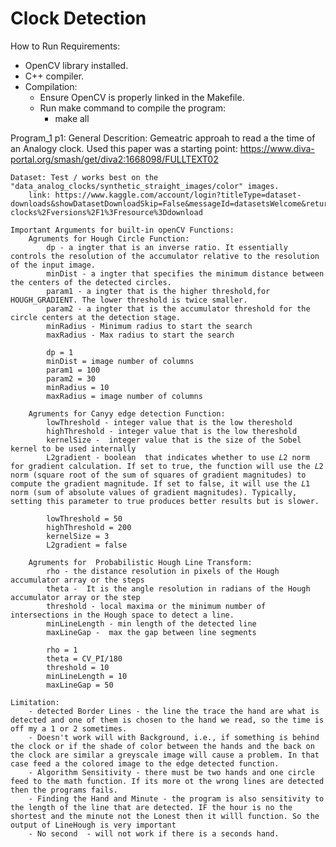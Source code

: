 # Clock Detection 

How to Run Requirements:
- OpenCV library installed.
- C++ compiler.
- Compilation:
    - Ensure OpenCV is properly linked in the Makefile.
    - Run make command to compile the program: 
        - make all

Program_1 p1:
    General Descrition: 
        Gemeatric approah to read a the time of an Analogy clock. Used this paper was a starting point: https://www.diva-portal.org/smash/get/diva2:1668098/FULLTEXT02
    
    Dataset: Test / works best on the  "data_analog_clocks/synthetic_straight_images/color" images. 
        link: https://www.kaggle.com/account/login?titleType=dataset-downloads&showDatasetDownloadSkip=False&messageId=datasetsWelcome&returnUrl=%2Fdatasets%2Fshivajbd%2Fanalog-clocks%2Fversions%2F1%3Fresource%3Ddownload

    Important Arguments for built-in openCV Functions:
        Agruments for Hough Circle Function:
            dp - a ingter that is an inverse ratio. It essentially controls the resolution of the accumulator relative to the resolution of the input image. 
            minDist - a ingter that specifies the minimum distance between the centers of the detected circles.
            param1 - a ingter that is the higher threshold,for HOUGH_GRADIENT. The lower threshold is twice smaller.
            param2 - a ingter that is the accumulator threshold for the circle centers at the detection stage.
            minRadius - Minimum radius to start the search
            maxRadius - Max radius to start the search

            dp = 1
            minDist = image number of columns 
            param1 = 100
            param2 = 30
            minRadius = 10
            maxRadius = image number of columns 

        Agruments for Canyy edge detection Function:
            lowThreshold - integer value that is the low thereshold 
            highThreshold - integer value that is the low thereshold 
            kernelSize -  integer value that is the size of the Sobel kernel to be used internally
            L2gradient - boolean  that indicates whether to use 𝐿2 norm for gradient calculation. If set to true, the function will use the 𝐿2 norm (square root of the sum of squares of gradient magnitudes) to compute the gradient magnitude. If set to false, it will use the 𝐿1 norm (sum of absolute values of gradient magnitudes). Typically, setting this parameter to true produces better results but is slower.

            lowThreshold = 50
            highThreshold = 200 
            kernelSize = 3
            L2gradient = false
        
        Agruments for  Probabilistic Hough Line Transform:
            rho - the distance resolution in pixels of the Hough accumulator array or the steps
            theta -  It is the angle resolution in radians of the Hough accumulator array or the step
            threshold - local maxima or the minimum number of intersections in the Hough space to detect a line.
            minLineLength - min length of the detected line 
            maxLineGap -  max the gap between line segments

            rho = 1
            theta = CV_PI/180
            threshold = 10
            minLineLength = 10
            maxLineGap = 50

    Limitation:
        - detected Border Lines - the line the trace the hand are what is detected and one of them is chosen to the hand we read, so the time is off my a 1 or 2 sometimes. 
        - Doesn't work will with Background, i.e., if something is behind the clock or if the shade of color between the hands and the back on the clock are similar a greyscale image will cause a problem. In that case feed a the colored image to the edge detected function.
        - Algorithm Sensitivity - there must be two hands and one circle feed to the math function. If its more ot the wrong lines are detected then the programs fails. 
        - Finding the Hand and Minute - the program is also sensitivity to the length of the line that are detected. IF the hour is no the shortest and the minute not the Lonest then it willl function. So the output of LineHough is very important
        - No second  - will not work if there is a seconds hand. 


    
    





